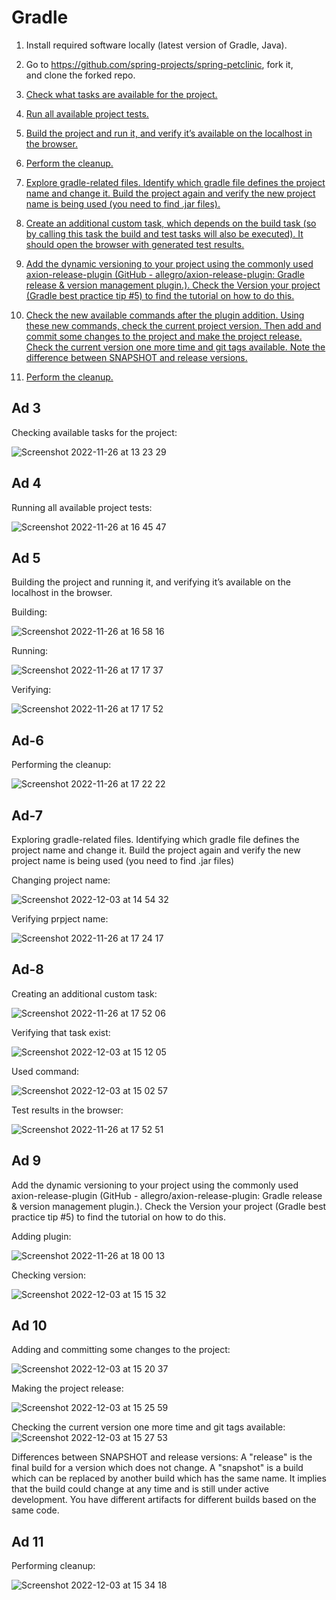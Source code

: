 # Gradle

1. Install required software locally (latest version of Gradle, Java).

2. Go to https://github.com/spring-projects/spring-petclinic, fork it, and clone the forked repo.

3. [Check what tasks are available for the project.](#ad-3)

4. [Run all available project tests.](#ad-4)

5. [Build the project and run it, and verify it’s available on the localhost in the browser.](#ad-5)

6. [Perform the cleanup.](#ad-6)

7. [Explore gradle-related files. Identify which gradle file defines the project name and change it. Build the project again and verify the new project name is being used (you need to find .jar files).](#ad-7)

8. [Create an additional custom task, which depends on the build task (so by calling this task the build and test tasks will also be executed). It should open the browser with generated test results.](#ad-8)

9. [Add the dynamic versioning to your project using the commonly used axion-release-plugin (GitHub - allegro/axion-release-plugin: Gradle release & version management plugin.). Check the Version your project (Gradle best practice tip #5) to find the tutorial on how to do this.](#ad-9)

10. [Check the new available commands after the plugin addition. Using these new commands, check the current project version. Then add and commit some changes to the project and make the project release. Check the current version one more time and git tags available. Note the difference between SNAPSHOT and release versions.](#ad-10)

11. [Perform the cleanup.](#ad-11)


## Ad 3

Checking available tasks for the project:

![Screenshot 2022-11-26 at 13 23 29](https://user-images.githubusercontent.com/114099418/205443742-fed89551-062c-4413-841c-9c1569e18c6f.png)

## Ad 4

Running all available project tests:

![Screenshot 2022-11-26 at 16 45 47](https://user-images.githubusercontent.com/114099418/205443849-1b2f618c-0824-4b4c-b3a9-196998aba18f.png)

## Ad 5

Building the project and running it, and verifying it’s available on the localhost in the browser.

Building:

![Screenshot 2022-11-26 at 16 58 16](https://user-images.githubusercontent.com/114099418/205443923-e0ca8670-6eb3-407d-b1a4-7e7db43c8ab0.png)

Running:

![Screenshot 2022-11-26 at 17 17 37](https://user-images.githubusercontent.com/114099418/205443960-075278a1-0f36-4ee5-ba88-8da19bc3a1f2.png)

Verifying:

![Screenshot 2022-11-26 at 17 17 52](https://user-images.githubusercontent.com/114099418/205443997-5a503267-acc5-4dd2-8fea-d5d733d54480.png)

## Ad-6

Performing the cleanup:

![Screenshot 2022-11-26 at 17 22 22](https://user-images.githubusercontent.com/114099418/205444153-816a4b04-2310-43fa-975d-35fd21c2aa7b.png)

## Ad-7

Exploring gradle-related files. Identifying which gradle file defines the project name and change it. Build the project again and verify the new project name is being used (you need to find .jar files)

Changing project name:

![Screenshot 2022-12-03 at 14 54 32](https://user-images.githubusercontent.com/114099418/205444348-f1c706e8-dd51-4d64-9813-808220312721.png)

Verifying prpject name:

![Screenshot 2022-11-26 at 17 24 17](https://user-images.githubusercontent.com/114099418/205444410-d62e2eaa-4888-427a-ad1d-fd9fa7e97e33.png)

## Ad-8

Creating an additional custom task:

![Screenshot 2022-11-26 at 17 52 06](https://user-images.githubusercontent.com/114099418/205444561-8ac0d783-6b39-4450-ab3c-3fc5c72ed8fe.png)

Verifying that task exist:

![Screenshot 2022-12-03 at 15 12 05](https://user-images.githubusercontent.com/114099418/205445139-26755b9c-df92-4d8b-b915-f63fabb13ff8.png)

Used command:

![Screenshot 2022-12-03 at 15 02 57](https://user-images.githubusercontent.com/114099418/205444825-53248321-5c0b-4342-9ba6-73fb29f9486f.png)

Test results in the browser:

![Screenshot 2022-11-26 at 17 52 51](https://user-images.githubusercontent.com/114099418/205444863-0d5f8f21-ce5d-49cc-ad13-0d06e426addb.png)

## Ad 9

Add the dynamic versioning to your project using the commonly used axion-release-plugin (GitHub - allegro/axion-release-plugin: Gradle release & version management plugin.). Check the Version your project (Gradle best practice tip #5) to find the tutorial on how to do this.

Adding plugin:

![Screenshot 2022-11-26 at 18 00 13](https://user-images.githubusercontent.com/114099418/205444950-a8a84032-3749-4b7e-ad24-98aa77e01d0d.png)

Checking version:

![Screenshot 2022-12-03 at 15 15 32](https://user-images.githubusercontent.com/114099418/205445343-608f41ce-b0c7-4b16-9228-5bea7b2083dd.png)

## Ad 10

Adding and committing some changes to the project:

![Screenshot 2022-12-03 at 15 20 37](https://user-images.githubusercontent.com/114099418/205445541-60ce33f6-ea11-400d-84a8-ba3c178a08fe.png)

 Making the project release:
 
![Screenshot 2022-12-03 at 15 25 59](https://user-images.githubusercontent.com/114099418/205445769-3003c9dc-4a9d-433e-8573-24b578524bea.png)

Checking the current version one more time and git tags available:
![Screenshot 2022-12-03 at 15 27 53](https://user-images.githubusercontent.com/114099418/205445865-f2a52a35-a493-4fe3-af99-f460163c52fa.png)

Differences between SNAPSHOT and release versions:
A "release" is the final build for a version which does not change. A "snapshot" is a build which can be replaced by another build which has the same name. It implies that the build could change at any time and is still under active development. You have different artifacts for different builds based on the same code.

## Ad 11

Performing cleanup:

![Screenshot 2022-12-03 at 15 34 18](https://user-images.githubusercontent.com/114099418/205446260-644d0b2a-b9df-47c3-b52e-d42b310a24ea.png)


